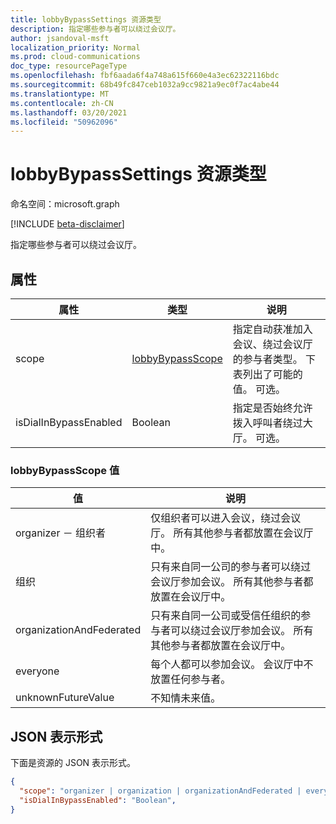 ```yaml
---
title: lobbyBypassSettings 资源类型
description: 指定哪些参与者可以绕过会议厅。
author: jsandoval-msft
localization_priority: Normal
ms.prod: cloud-communications
doc_type: resourcePageType
ms.openlocfilehash: fbf6aada6f4a748a615f660e4a3ec62322116bdc
ms.sourcegitcommit: 68b49fc847ceb1032a9cc9821a9ec0f7ac4abe44
ms.translationtype: MT
ms.contentlocale: zh-CN
ms.lasthandoff: 03/20/2021
ms.locfileid: "50962096"
---
```

# <a name="lobbybypasssettings-resource-type"></a>lobbyBypassSettings 资源类型

命名空间：microsoft.graph

[!INCLUDE [beta-disclaimer](../../includes/beta-disclaimer.md)]

指定哪些参与者可以绕过会议厅。

## <a name="properties"></a>属性

| 属性              | 类型    | 说明                                                         | 
| --------------------- | ------- | ------------------------------------------------------------------- | 
| scope                 | [lobbyBypassScope](#lobbybypassscope-values)  | 指定自动获准加入会议、绕过会议厅的参与者类型。 下表列出了可能的值。 可选。|
| isDialInBypassEnabled | Boolean | 指定是否始终允许拨入呼叫者绕过大厅。 可选。 | 

### <a name="lobbybypassscope-values"></a>lobbyBypassScope 值

| 值                    | 说明                                                                                                                                              |
| ------------------------ | -------------------------------------------------------------------------------------------------------------------------------------------------------- |
| organizer － 组织者                | 仅组织者可以进入会议，绕过会议厅。 所有其他参与者都放置在会议厅中。                                                                                                         |
| 组织             | 只有来自同一公司的参与者可以绕过会议厅参加会议。 所有其他参与者都放置在会议厅中。                                                                              |
| organizationAndFederated | 只有来自同一公司或受信任组织的参与者可以绕过会议厅参加会议。 所有其他参与者都放置在会议厅中。 |
| everyone                 | 每个人都可以参加会议。 会议厅中不放置任何参与者。                                                                                                                   |
| unknownFutureValue       | 不知情未来值。                                                                                                                                     |

## <a name="json-representation"></a>JSON 表示形式

下面是资源的 JSON 表示形式。

<!-- {
  "blockType": "resource",
  "optionalProperties": [],
  "@odata.type": "microsoft.graph.lobbyBypassSettings"
}-->
```json
{
  "scope": "organizer | organization | organizationAndFederated | everyone | unknownFutureValue",
  "isDialInBypassEnabled": "Boolean",
}
```

<!-- uuid: 8fcb5dbc-d5aa-4681-8e31-b001d5168d79
2015-10-25 14:57:30 UTC -->
<!--
{
  "type": "#page.annotation",
  "description": "lobbyBypassSettings resource",
  "keywords": "",
  "section": "documentation",
  "tocPath": "",
  "suppressions": []
}
-->
